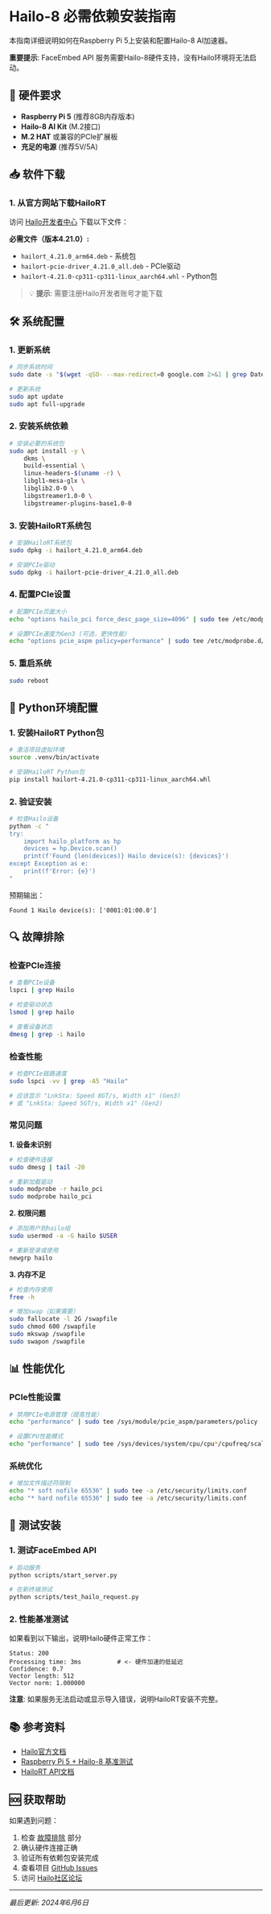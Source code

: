 # Hailo-8 必需依赖安装指南

本指南详细说明如何在Raspberry Pi 5上安装和配置Hailo-8 AI加速器。

**重要提示**: FaceEmbed API 服务需要Hailo-8硬件支持，没有Hailo环境将无法启动。

## 🔧 硬件要求

- **Raspberry Pi 5** (推荐8GB内存版本)
- **Hailo-8 AI Kit** (M.2接口)
- **M.2 HAT** 或兼容的PCIe扩展板
- **充足的电源** (推荐5V/5A)

## 📥 软件下载

### 1. 从官方网站下载HailoRT

访问 [Hailo开发者中心](https://hailo.ai/developer-zone/software-downloads/) 下载以下文件：

**必需文件（版本4.21.0）:**
- `hailort_4.21.0_arm64.deb` - 系统包
- `hailort-pcie-driver_4.21.0_all.deb` - PCIe驱动
- `hailort-4.21.0-cp311-cp311-linux_aarch64.whl` - Python包

> 💡 **提示**: 需要注册Hailo开发者账号才能下载

## 🛠️ 系统配置

### 1. 更新系统

```bash
# 同步系统时间
sudo date -s "$(wget -qSO- --max-redirect=0 google.com 2>&1 | grep Date: | cut -d' ' -f5-8)Z"

# 更新系统
sudo apt update
sudo apt full-upgrade
```

### 2. 安装系统依赖

```bash
# 安装必要的系统包
sudo apt install -y \
    dkms \
    build-essential \
    linux-headers-$(uname -r) \
    libgl1-mesa-glx \
    libglib2.0-0 \
    libgstreamer1.0-0 \
    libgstreamer-plugins-base1.0-0
```

### 3. 安装HailoRT系统包

```bash
# 安装HailoRT系统包
sudo dpkg -i hailort_4.21.0_arm64.deb

# 安装PCIe驱动
sudo dpkg -i hailort-pcie-driver_4.21.0_all.deb
```

### 4. 配置PCIe设置

```bash
# 配置PCIe页面大小
echo "options hailo_pci force_desc_page_size=4096" | sudo tee /etc/modprobe.d/hailo_pci.conf

# 设置PCIe速度为Gen3 (可选，更快性能)
echo "options pcie_aspm policy=performance" | sudo tee /etc/modprobe.d/pcie_performance.conf
```

### 5. 重启系统

```bash
sudo reboot
```

## 🐍 Python环境配置

### 1. 安装HailoRT Python包

```bash
# 激活项目虚拟环境
source .venv/bin/activate

# 安装HailoRT Python包
pip install hailort-4.21.0-cp311-cp311-linux_aarch64.whl
```

### 2. 验证安装

```bash
# 检查Hailo设备
python -c "
try:
    import hailo_platform as hp
    devices = hp.Device.scan()
    print(f'Found {len(devices)} Hailo device(s): {devices}')
except Exception as e:
    print(f'Error: {e}')
"
```

预期输出：
```
Found 1 Hailo device(s): ['0001:01:00.0']
```

## 🔍 故障排除

### 检查PCIe连接

```bash
# 查看PCIe设备
lspci | grep Hailo

# 检查驱动状态
lsmod | grep hailo

# 查看设备状态
dmesg | grep -i hailo
```

### 检查性能

```bash
# 检查PCIe链路速度
sudo lspci -vv | grep -A5 "Hailo"

# 应该显示 "LnkSta: Speed 8GT/s, Width x1" (Gen3)
# 或 "LnkSta: Speed 5GT/s, Width x1" (Gen2)
```

### 常见问题

**1. 设备未识别**
```bash
# 检查硬件连接
sudo dmesg | tail -20

# 重新加载驱动
sudo modprobe -r hailo_pci
sudo modprobe hailo_pci
```

**2. 权限问题**
```bash
# 添加用户到hailo组
sudo usermod -a -G hailo $USER

# 重新登录或使用
newgrp hailo
```

**3. 内存不足**
```bash
# 检查内存使用
free -h

# 增加swap（如果需要）
sudo fallocate -l 2G /swapfile
sudo chmod 600 /swapfile
sudo mkswap /swapfile
sudo swapon /swapfile
```

## 📊 性能优化

### PCIe性能设置

```bash
# 禁用PCIe电源管理（提高性能）
echo "performance" | sudo tee /sys/module/pcie_aspm/parameters/policy

# 设置CPU性能模式
echo "performance" | sudo tee /sys/devices/system/cpu/cpu*/cpufreq/scaling_governor
```

### 系统优化

```bash
# 增加文件描述符限制
echo "* soft nofile 65536" | sudo tee -a /etc/security/limits.conf
echo "* hard nofile 65536" | sudo tee -a /etc/security/limits.conf
```

## 🧪 测试安装

### 1. 测试FaceEmbed API

```bash
# 启动服务
python scripts/start_server.py

# 在新终端测试
python scripts/test_hailo_request.py
```

### 2. 性能基准测试

如果看到以下输出，说明Hailo硬件正常工作：
```
Status: 200
Processing time: 3ms          # <- 硬件加速的低延迟
Confidence: 0.7
Vector length: 512
Vector norm: 1.000000
```

**注意**: 如果服务无法启动或显示导入错误，说明HailoRT安装不完整。

## 📚 参考资料

- [Hailo官方文档](https://hailo.ai/developer-zone/)
- [Raspberry Pi 5 + Hailo-8 基准测试](https://wiki.seeedstudio.com/benchmark_of_multistream_inference_on_raspberrypi5_with_hailo8/)
- [HailoRT API文档](https://hailo.ai/developer-zone/documentation/)

## 🆘 获取帮助

如果遇到问题：

1. 检查 [故障排除](#故障排除) 部分
2. 确认硬件连接正确
3. 验证所有依赖包安装完成
4. 查看项目 [GitHub Issues](https://github.com/your-repo/issues)
5. 访问 [Hailo社区论坛](https://community.hailo.ai/)

---

*最后更新: 2024年6月6日* 